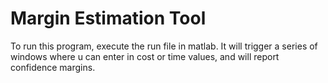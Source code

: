 # Margin Estimation Tool
To run this program, execute the run file in matlab. It will trigger a series of windows where u can enter in cost or time values, and will report confidence margins.
